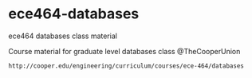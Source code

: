 # ece464-databases
ece464 databases class material

Course material for graduate level databases class @TheCooperUnion
```
http://cooper.edu/engineering/curriculum/courses/ece-464/databases
```

